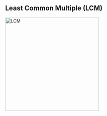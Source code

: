 ## Least Common Multiple (LCM)

<img width="298" alt="LCM" src="https://github.com/CoughKing/VHDL_Projects/assets/99385820/3e1db8e5-19b4-445a-96bf-d2fbe11348ea">
